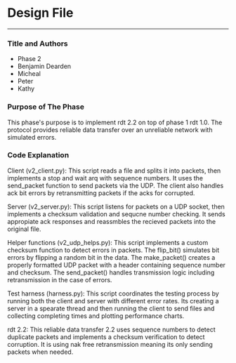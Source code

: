 # Design File

---

### Title and Authors
* Phase 2
* Benjamin Dearden
* Micheal
* Peter
* Kathy

### Purpose of The Phase
This phase's purpose is to implement rdt 2.2 on top of phase 1 rdt 1.0. The protocol provides reliable data transfer over an unreliable network with simulated errors. <br>



### Code Explanation
Client (v2_client.py): This script reads a file and splits it into packets, then implements a stop and wait arq with sequence numbers. It uses the send_packet function to send packets via the UDP. The client also handles ack bit errors by retransmitting packets if the acks for corrupted.

Server (v2_server.py): This script listens for packets on a UDP socket, then implements a checksum validation and sequcne number checking. It sends appropiate ack responses and reassmbles the recieved packets into the original file.

Helper functions (v2_udp_helps.py): This script implements a custom checksum function to detect errors in packets. The flip_bit() simulates bit errors by flipping a random bit in the data. The make_packet() creates a properly formatted UDP packet with a header containing sequence number and checksum. The send_packet() handles transmission logic including retransmission in the case of errors.

Test harness (harness.py): This script coordinates the testing process by running both the client and server with different error rates. Its creating a server in a spearate thread and then running the client to send files and collecting completing times and plotting performance charts.

rdt 2.2: This reliable data transfer 2.2 uses sequence numbers to detect duplicate packets and implements a checksum verification to detect corruption. It is using nak free retransmission meaning its only sending packets when needed.
